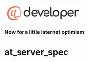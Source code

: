 ![image alt <](../.github/@developersmall.png) 
### Now for a little internet optimism
# at_server_spec
